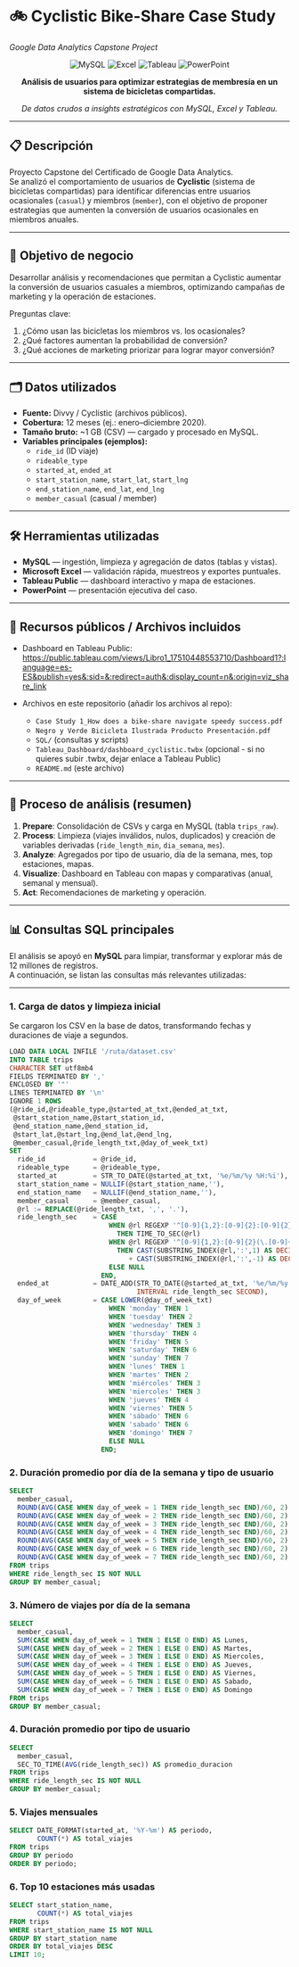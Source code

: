 # 🚲 Cyclistic Bike-Share Case Study  
*Google Data Analytics Capstone Project*  

<div align="center">

![MySQL](https://img.shields.io/badge/MySQL-4479A1?style=for-the-badge&logo=mysql&logoColor=white)
![Excel](https://img.shields.io/badge/Microsoft_Excel-217346?style=for-the-badge&logo=microsoft-excel&logoColor=white)
![Tableau](https://img.shields.io/badge/Tableau-E97627?style=for-the-badge&logo=tableau&logoColor=white)
![PowerPoint](https://img.shields.io/badge/Microsoft_PowerPoint-B7472A?style=for-the-badge&logo=microsoft-powerpoint&logoColor=white)

**Análisis de usuarios para optimizar estrategias de membresía en un sistema de bicicletas compartidas.**

*De datos crudos a insights estratégicos con MySQL, Excel y Tableau.*

</div>

---

## 📋 Descripción  

Proyecto Capstone del Certificado de Google Data Analytics.  
Se analizó el comportamiento de usuarios de **Cyclistic** (sistema de bicicletas compartidas) para identificar diferencias entre usuarios ocasionales (`casual`) y miembros (`member`), con el objetivo de proponer estrategias que aumenten la conversión de usuarios ocasionales en miembros anuales.

---

## 🎯 Objetivo de negocio  

Desarrollar análisis y recomendaciones que permitan a Cyclistic aumentar la conversión de usuarios casuales a miembros, optimizando campañas de marketing y la operación de estaciones.

Preguntas clave:  
1. ¿Cómo usan las bicicletas los miembros vs. los ocasionales?  
2. ¿Qué factores aumentan la probabilidad de conversión?  
3. ¿Qué acciones de marketing priorizar para lograr mayor conversión?

---

## 🗂️ Datos utilizados  

- **Fuente:** Divvy / Cyclistic (archivos públicos).  
- **Cobertura:** 12 meses (ej.: enero–diciembre 2020).  
- **Tamaño bruto:** ~1 GB (CSV) — cargado y procesado en MySQL.  
- **Variables principales (ejemplos):**
  - `ride_id` (ID viaje)
  - `rideable_type`
  - `started_at`, `ended_at`
  - `start_station_name`, `start_lat`, `start_lng`
  - `end_station_name`, `end_lat`, `end_lng`
  - `member_casual` (casual / member)

---

## 🛠️ Herramientas utilizadas

- **MySQL** — ingestión, limpieza y agregación de datos (tablas y vistas).  
- **Microsoft Excel** — validación rápida, muestreos y exportes puntuales.  
- **Tableau Public** — dashboard interactivo y mapa de estaciones.  
- **PowerPoint** — presentación ejecutiva del caso.  

---

## 🔗 Recursos públicos / Archivos incluidos

- Dashboard en Tableau Public:  
  https://public.tableau.com/views/Libro1_17510448553710/Dashboard1?:language=es-ES&publish=yes&:sid=&:redirect=auth&:display_count=n&:origin=viz_share_link

- Archivos en este repositorio (añadir los archivos al repo):
  - `Case Study 1_How does a bike-share navigate speedy success.pdf`
  - `Negro y Verde Bicicleta Ilustrada Producto Presentación.pdf`
  - `SQL/` (consultas y scripts)
  - `Tableau_Dashboard/dashboard_cyclistic.twbx` (opcional - si no quieres subir .twbx, dejar enlace a Tableau Public)
  - `README.md` (este archivo)

---

## 🔄 Proceso de análisis (resumen)

1. **Prepare**: Consolidación de CSVs y carga en MySQL (tabla `trips_raw`).  
2. **Process**: Limpieza (viajes inválidos, nulos, duplicados) y creación de variables derivadas (`ride_length_min`, `dia_semana`, `mes`).  
3. **Analyze**: Agregados por tipo de usuario, día de la semana, mes, top estaciones, mapas.  
4. **Visualize**: Dashboard en Tableau con mapas y comparativas (anual, semanal y mensual).  
5. **Act**: Recomendaciones de marketing y operación.

---

## 📊 Consultas SQL principales

El análisis se apoyó en **MySQL** para limpiar, transformar y explorar más de 12 millones de registros.  
A continuación, se listan las consultas más relevantes utilizadas:

---

### 1. Carga de datos y limpieza inicial
Se cargaron los CSV en la base de datos, transformando fechas y duraciones de viaje a segundos.
```sql
LOAD DATA LOCAL INFILE '/ruta/dataset.csv'
INTO TABLE trips
CHARACTER SET utf8mb4
FIELDS TERMINATED BY ',' 
ENCLOSED BY '"'
LINES TERMINATED BY '\n'
IGNORE 1 ROWS
(@ride_id,@rideable_type,@started_at_txt,@ended_at_txt,
 @start_station_name,@start_station_id,
 @end_station_name,@end_station_id,
 @start_lat,@start_lng,@end_lat,@end_lng,
 @member_casual,@ride_length_txt,@day_of_week_txt)
SET
  ride_id            = @ride_id,
  rideable_type      = @rideable_type,
  started_at         = STR_TO_DATE(@started_at_txt, '%e/%m/%y %H:%i'),
  start_station_name = NULLIF(@start_station_name,''),
  end_station_name   = NULLIF(@end_station_name,''),
  member_casual      = @member_casual,
  @rl := REPLACE(@ride_length_txt, ',', '.'),
  ride_length_sec    = CASE
                         WHEN @rl REGEXP '^[0-9]{1,2}:[0-9]{2}:[0-9]{2}(\.[0-9]+)?$'
                           THEN TIME_TO_SEC(@rl)
                         WHEN @rl REGEXP '^[0-9]{1,2}:[0-9]{2}(\.[0-9]+)?$'
                           THEN CAST(SUBSTRING_INDEX(@rl,':',1) AS DECIMAL(10,3))*60
                              + CAST(SUBSTRING_INDEX(@rl,':',-1) AS DECIMAL(10,3))
                         ELSE NULL
                       END,
  ended_at           = DATE_ADD(STR_TO_DATE(@started_at_txt, '%e/%m/%y %H:%i'),
                                INTERVAL ride_length_sec SECOND),
  day_of_week        = CASE LOWER(@day_of_week_txt)
                         WHEN 'monday' THEN 1
                         WHEN 'tuesday' THEN 2
                         WHEN 'wednesday' THEN 3
                         WHEN 'thursday' THEN 4
                         WHEN 'friday' THEN 5
                         WHEN 'saturday' THEN 6
                         WHEN 'sunday' THEN 7
                         WHEN 'lunes' THEN 1
                         WHEN 'martes' THEN 2
                         WHEN 'miércoles' THEN 3
                         WHEN 'miercoles' THEN 3
                         WHEN 'jueves' THEN 4
                         WHEN 'viernes' THEN 5
                         WHEN 'sábado' THEN 6
                         WHEN 'sabado' THEN 6
                         WHEN 'domingo' THEN 7
                         ELSE NULL
                       END;
```
### 2. Duración promedio por día de la semana y tipo de usuario
```sql
SELECT
  member_casual,
  ROUND(AVG(CASE WHEN day_of_week = 1 THEN ride_length_sec END)/60, 2) AS Lunes,
  ROUND(AVG(CASE WHEN day_of_week = 2 THEN ride_length_sec END)/60, 2) AS Martes,
  ROUND(AVG(CASE WHEN day_of_week = 3 THEN ride_length_sec END)/60, 2) AS Miercoles,
  ROUND(AVG(CASE WHEN day_of_week = 4 THEN ride_length_sec END)/60, 2) AS Jueves,
  ROUND(AVG(CASE WHEN day_of_week = 5 THEN ride_length_sec END)/60, 2) AS Viernes,
  ROUND(AVG(CASE WHEN day_of_week = 6 THEN ride_length_sec END)/60, 2) AS Sabado,
  ROUND(AVG(CASE WHEN day_of_week = 7 THEN ride_length_sec END)/60, 2) AS Domingo
FROM trips
WHERE ride_length_sec IS NOT NULL
GROUP BY member_casual;
```
### 3. Número de viajes por día de la semana
```sql
SELECT
  member_casual,
  SUM(CASE WHEN day_of_week = 1 THEN 1 ELSE 0 END) AS Lunes,
  SUM(CASE WHEN day_of_week = 2 THEN 1 ELSE 0 END) AS Martes,
  SUM(CASE WHEN day_of_week = 3 THEN 1 ELSE 0 END) AS Miercoles,
  SUM(CASE WHEN day_of_week = 4 THEN 1 ELSE 0 END) AS Jueves,
  SUM(CASE WHEN day_of_week = 5 THEN 1 ELSE 0 END) AS Viernes,
  SUM(CASE WHEN day_of_week = 6 THEN 1 ELSE 0 END) AS Sabado,
  SUM(CASE WHEN day_of_week = 7 THEN 1 ELSE 0 END) AS Domingo
FROM trips
GROUP BY member_casual;
```
### 4. Duración promedio por tipo de usuario
```sql
SELECT 
  member_casual,
  SEC_TO_TIME(AVG(ride_length_sec)) AS promedio_duracion
FROM trips
WHERE ride_length_sec IS NOT NULL
GROUP BY member_casual;
```
### 5. Viajes mensuales
```sql
SELECT DATE_FORMAT(started_at, '%Y-%m') AS periodo,
       COUNT(*) AS total_viajes
FROM trips
GROUP BY periodo
ORDER BY periodo;
```
### 6. Top 10 estaciones más usadas
```sql
SELECT start_station_name,
       COUNT(*) AS total_viajes
FROM trips
WHERE start_station_name IS NOT NULL
GROUP BY start_station_name
ORDER BY total_viajes DESC
LIMIT 10;
```
